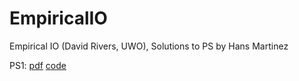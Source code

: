# EmpiricalIO
Empirical IO (David Rivers, UWO), Solutions to PS by Hans Martinez

PS1: [pdf](https://github.com/hans-mtz/EmpiricalIO/blob/main/PS1/PS1.pdf) [code](https://github.com/hans-mtz/EmpiricalIO/tree/main/PS1)